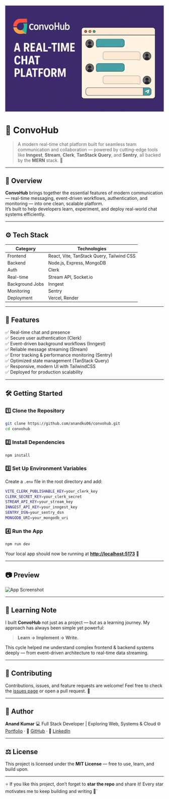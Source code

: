 ![ConvoHub Banner](./frontend/public/banner.png)

# 💬 ConvoHub

> A modern real-time chat platform built for seamless team communication and collaboration — powered by cutting-edge tools like **Inngest**, **Stream**, **Clerk**, **TanStack Query**, and **Sentry**, all backed by the **MERN** stack. 🚀

---

## 🌟 Overview

**ConvoHub** brings together the essential features of modern communication — real-time messaging, event-driven workflows, authentication, and monitoring — into one clean, scalable platform.  
It’s built to help developers learn, experiment, and deploy real-world chat systems efficiently.

---

## ⚙️ Tech Stack

| Category        | Technologies                              |
| --------------- | ----------------------------------------- |
| Frontend        | React, Vite, TanStack Query, Tailwind CSS |
| Backend         | Node.js, Express, MongoDB                 |
| Auth            | Clerk                                     |
| Real-time       | Stream API, Socket.io                     |
| Background Jobs | Inngest                                   |
| Monitoring      | Sentry                                    |
| Deployment      | Vercel, Render                            |

---

## 🚀 Features

✅ Real-time chat and presence  
✅ Secure user authentication (Clerk)  
✅ Event-driven background workflows (Inngest)  
✅ Reliable message streaming (Stream)  
✅ Error tracking & performance monitoring (Sentry)  
✅ Optimized state management (TanStack Query)  
✅ Responsive, modern UI with TailwindCSS  
✅ Deployed for production scalability

---

## 🛠️ Getting Started

### 1️⃣ Clone the Repository

```bash
git clone https://github.com/anandku06/convohub.git
cd convohub
```

### 2️⃣ Install Dependencies

```bash
npm install
```

### 3️⃣ Set Up Environment Variables

Create a `.env` file in the root directory and add:

```bash
VITE_CLERK_PUBLISHABLE_KEY=your_clerk_key
CLERK_SECRET_KEY=your_clerk_secret
STREAM_API_KEY=your_stream_key
INNGEST_API_KEY=your_inngest_key
SENTRY_DSN=your_sentry_dsn
MONGODB_URI=your_mongodb_uri
```

### 4️⃣ Run the App

```bash
npm run dev
```

Your local app should now be running at **[http://localhost:5173](http://localhost:5173)** 🚀

---

## 📷 Preview

![App Screenshot](./assets/screenshot.png)

---

## 🧠 Learning Note

I built **ConvoHub** not just as a project — but as a learning journey.
My approach has always been simple yet powerful:

> **Learn → Implement → Write.**

This cycle helped me understand complex frontend & backend systems deeply — from event-driven architecture to real-time data streaming.

---

## 🧩 Contributing

Contributions, issues, and feature requests are welcome!
Feel free to check the [issues page](../../issues) or open a pull request. 🙌

---

## 🧠 Author

**Anand Kumar**
💻 Full Stack Developer | Exploring Web, Systems & Cloud
🌐 [Portfolio](https://anandkumar-rho.vercel.app/) · 🐙 [GitHub](https://github.com/anandku06) · 💼 [LinkedIn](https://www.linkedin.com/in/anand-kumar-023231291/)

---

## ⚖️ License

This project is licensed under the **MIT License** — free to use, learn, and build upon.

---

⭐ If you like this project, don’t forget to **star the repo** and share it!
Every star motivates me to keep building and writing 🌟`
